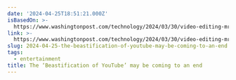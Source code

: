 ```yaml
---
date: '2024-04-25T18:51:21.000Z'
isBasedOn: >-
  https://www.washingtonpost.com/technology/2024/03/30/video-editing-mrbeast-retention/
link: >-
  https://www.washingtonpost.com/technology/2024/03/30/video-editing-mrbeast-retention/
slug: 2024-04-25-the-beastification-of-youtube-may-be-coming-to-an-end
tags:
  - entertainment
title: The ‘Beastification of YouTube’ may be coming to an end
---
```


